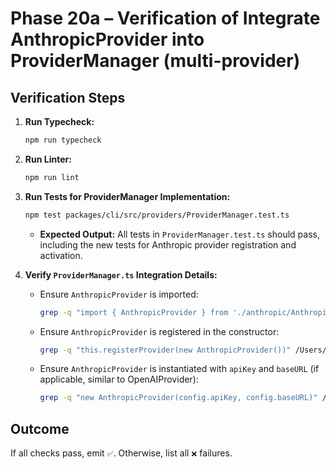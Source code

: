 # Phase 20a – Verification of Integrate AnthropicProvider into ProviderManager (multi-provider)

## Verification Steps

1.  **Run Typecheck:**
    ```bash
    npm run typecheck
    ```
2.  **Run Linter:**
    ```bash
    npm run lint
    ```
3.  **Run Tests for ProviderManager Implementation:**

    ```bash
    npm test packages/cli/src/providers/ProviderManager.test.ts
    ```

    - **Expected Output:** All tests in `ProviderManager.test.ts` should pass, including the new tests for Anthropic provider registration and activation.

4.  **Verify `ProviderManager.ts` Integration Details:**
    - Ensure `AnthropicProvider` is imported:
      ```bash
      grep -q "import { AnthropicProvider } from './anthropic/AnthropicProvider';" /Users/acoliver/projects/gemini-code/gemini-cli/packages/cli/src/providers/ProviderManager.ts
      ```
    - Ensure `AnthropicProvider` is registered in the constructor:
      ```bash
      grep -q "this.registerProvider(new AnthropicProvider())" /Users/acoliver/projects/gemini-code/gemini-cli/packages/cli/src/providers/ProviderManager.ts
      ```
    - Ensure `AnthropicProvider` is instantiated with `apiKey` and `baseURL` (if applicable, similar to OpenAIProvider):
      ```bash
      grep -q "new AnthropicProvider(config.apiKey, config.baseURL)" /Users/acoliver/projects/gemini-code/gemini-cli/packages/cli/src/providers/ProviderManager.ts
      ```

## Outcome

If all checks pass, emit `✅`. Otherwise, list all `❌` failures.
